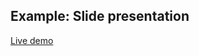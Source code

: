 ## Example: Slide presentation

[Live demo](https://react-pdf-viewer.dev/examples/slide-presentation)
